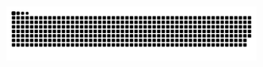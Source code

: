 <picture>
<source media="(prefers-color-scheme: dark)" srcset="https://row.githubusercontent.com/fyade/fyade/output/github-contribution-grid-snake-dark.svg"/>
<source media="(prefers-color-scheme: light)" srcset="https://raw.githubusercontent.com/fyade/fyade/output/github-contribution-grid-snake.svg">
<img alt="github contribution grid snake animation" src="https://raw.githubusercontent.com/fyade/fyade/output/github-contribution-grid-snake.svg">
</picture>